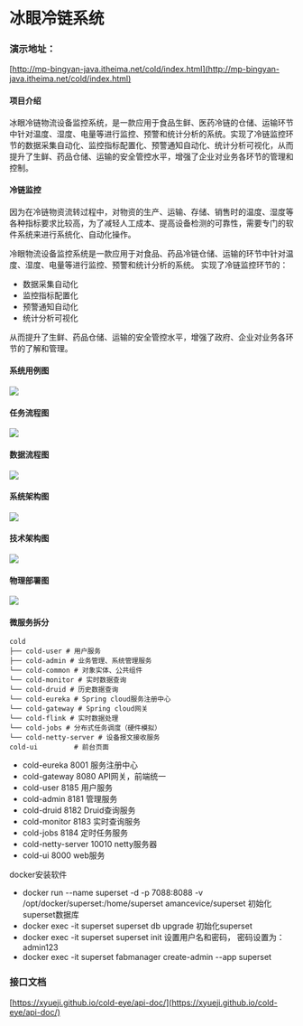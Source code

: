 # 冰眼冷链系统

### 演示地址：


[http://mp-bingyan-java.itheima.net/cold/index.html](http://mp-bingyan-java.itheima.net/cold/index.html)


#### 项目介绍


冰眼冷链物流设备监控系统，是一款应用于食品生鲜、医药冷链的仓储、运输环节中针对温度、湿度、电量等进行监控、预警和统计分析的系统。实现了冷链监控环节的数据采集自动化、监控指标配置化、预警通知自动化、统计分析可视化，从而提升了生鲜、药品仓储、运输的安全管控水平，增强了企业对业务各环节的管理和控制。


#### 冷链监控


因为在冷链物资流转过程中，对物资的生产、运输、存储、销售时的温度、湿度等各种指标要求比较高，为了减轻人工成本、提高设备检测的可靠性，需要专门的软件系统来进行系统化、自动化操作。


冷眼物流设备监控系统是一款应用于对食品、药品冷链仓储、运输的环节中针对温度、湿度、电量等进行监控、预警和统计分析的系统。
实现了冷链监控环节的：


- 数据采集自动化
- 监控指标配置化
- 预警通知自动化
- 统计分析可视化



从而提升了生鲜、药品仓储、运输的安全管控水平，增强了政府、企业对业务各环节的了解和管理。


#### 系统用例图


![](https://cdn.nlark.com/yuque/0/2021/png/1857924/1611748420454-21ac77e5-5b17-4e6c-ba6b-917a58bf3985.png#align=left&display=inline&height=375&margin=%5Bobject%20Object%5D&originHeight=375&originWidth=733&size=0&status=done&style=none&width=733)


#### 任务流程图


![](https://cdn.nlark.com/yuque/0/2021/png/1857924/1611748420464-26d08230-5d1e-4fd3-ad51-7bb10ce1af06.png#align=left&display=inline&height=376&margin=%5Bobject%20Object%5D&originHeight=376&originWidth=830&size=0&status=done&style=none&width=830)


#### 数据流程图


![](https://cdn.nlark.com/yuque/0/2021/png/1857924/1611748420361-b5def960-04a6-4d94-88c2-ba87a84126ad.png#align=left&display=inline&height=392&margin=%5Bobject%20Object%5D&originHeight=392&originWidth=743&size=0&status=done&style=none&width=743)


#### 系统架构图


![](https://cdn.nlark.com/yuque/0/2021/png/1857924/1611748420312-3884c7c5-7f66-4740-988f-3f684f232ed2.png#align=left&display=inline&height=509&margin=%5Bobject%20Object%5D&originHeight=509&originWidth=709&size=0&status=done&style=none&width=709)


#### 技术架构图


![](https://cdn.nlark.com/yuque/0/2021/png/1857924/1611748420531-2350ad61-7b39-4cf6-a73b-25996a4b6cc4.png#align=left&display=inline&height=602&margin=%5Bobject%20Object%5D&originHeight=602&originWidth=705&size=0&status=done&style=none&width=705)


#### 物理部署图


![](https://cdn.nlark.com/yuque/0/2021/png/1857924/1611748420377-0c2e4310-35fc-4f60-9f9e-7fe5f50921c4.png#align=left&display=inline&height=552&margin=%5Bobject%20Object%5D&originHeight=552&originWidth=813&size=0&status=done&style=none&width=813)


#### 微服务拆分


```
cold
├── cold-user # 用户服务
├── cold-admin # 业务管理、系统管理服务
└── cold-common # 对象实体、公共组件
└── cold-monitor # 实时数据查询
└── cold-druid # 历史数据查询
└── cold-eureka # Spring cloud服务注册中心
└── cold-gateway # Spring cloud网关
└── cold-flink # 实时数据处理
└── cold-jobs # 分布式任务调度（硬件模拟）
└── cold-netty-server # 设备报文接收服务
cold-ui         # 前台页面
```


- cold-eureka 8001 服务注册中心
- cold-gateway 8080 API网关，前端统一
- cold-user 8185 用户服务
- cold-admin 8181 管理服务
- cold-druid 8182 Druid查询服务
- cold-monitor 8183 实时查询服务
- cold-jobs 8184 定时任务服务
- cold-netty-server 10010 netty服务器
- cold-ui 8000 web服务



docker安装软件


- docker run --name superset -d -p 7088:8088 -v /opt/docker/superset:/home/superset amancevice/superset
初始化superset数据库
- docker exec -it superset superset db upgrade
初始化superset
- docker exec -it superset superset init
设置用户名和密码， 密码设置为： admin123
- docker exec -it superset fabmanager create-admin --app superset



### 接口文档
[https://xyueji.github.io/cold-eye/api-doc/](https://xyueji.github.io/cold-eye/api-doc/)
